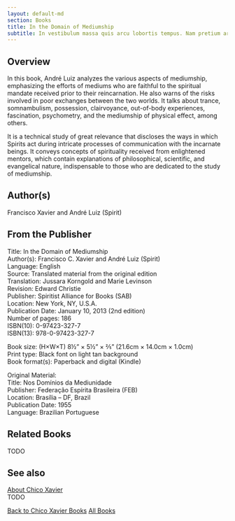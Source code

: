```yaml
---
layout: default-md
section: Books
title: In the Domain of Mediumship
subtitle: In vestibulum massa quis arcu lobortis tempus. Nam pretium arcu in odio vulputate luctus.
---
```


## Overview
In this book, André Luiz analyzes the various aspects of mediumship, emphasizing the efforts of mediums who are faithful to the spiritual mandate received prior to their reincarnation. He also warns of the risks involved in poor exchanges between the two worlds. It talks about trance, somnambulism, possession, clairvoyance, out-of-body experiences, fascination, psychometry, and the mediumship of physical effect, among others.

It is a technical study of great relevance that discloses the ways in which Spirits act during intricate processes of communication with the incarnate beings. It conveys concepts of spirituality received from enlightened mentors, which contain explanations of philosophical, scientific, and evangelical nature, indispensable to those who are dedicated to the study of mediumship.
 

## Author(s)
Francisco Xavier and André Luiz (Spirit)

## From the Publisher
Title: 	In the Domain of Mediumship  
Author(s): 	Francisco C. Xavier and André Luiz (Spirit)  
Language: 	English  
Source: 	Translated material from the original edition  
Translation: 	Jussara Korngold and Marie Levinson  
Revision: 	Edward Christie  
Publisher: 	Spiritist Alliance for Books (SAB)  
Location: 	New York, NY, U.S.A.  
Publication Date: 	January 10, 2013 (2nd edition)  
Number of pages: 	186  
ISBN(10): 	0-97423-327-7  
ISBN(13): 	978-0-97423-327-7  
  
Book size: (H×W×T) 	8½” × 5½” × ⅖” (21.6cm × 14.0cm × 1.0cm)  
Print type: 	Black font on light tan background  
Book format(s): 	Paperback and digital (Kindle)  
  
Original Material: 	  
Title: 	Nos Domínios da Mediunidade  
Publisher: 	Federação Espírita Brasileira (FEB)  
Location: 	Brasília – DF, Brazil  
Publication Date: 	1955  
Language: 	Brazilian Portuguese  

## Related Books
TODO

## See also
[About Chico Xavier](/profile/chico-xavier)  
TODO


<a href="/books/chico-xavier" class="button">Back to Chico Xavier Books</a>
<a href="/books" class="button">All Books</a>

